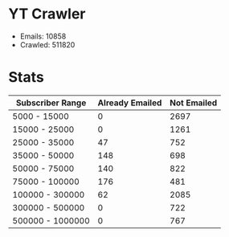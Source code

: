 # YT Crawler
- Emails: 10858
- Crawled: 511820

# Stats
| Subscriber Range  | Already Emailed | Not Emailed |
|-------|-------|-------|
| 5000 - 15000 | 0 | 2697 |
| 15000 - 25000 | 0 | 1261 |
| 25000 - 35000 | 47 | 752 |
| 35000 - 50000 | 148 | 698 |
| 50000 - 75000 | 140 | 822 |
| 75000 - 100000 | 176 | 481 |
| 100000 - 300000 | 62 | 2085 |
| 300000 - 500000 | 0 | 722 |
| 500000 - 1000000 | 0 | 767 |
